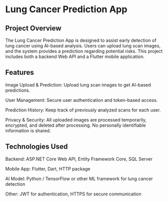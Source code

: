 # Lung Cancer Prediction App
## Project Overview

The Lung Cancer Prediction App is designed to assist early detection of lung cancer using AI-based analysis. Users can upload lung scan images, and the system provides a prediction regarding potential risks. This project includes both a backend Web API and a Flutter mobile application.

## Features

Image Upload & Prediction: Upload lung scan images to get AI-based predictions.

User Management: Secure user authentication and token-based access.

Prediction History: Keep track of previously analyzed scans for each user.

Privacy & Security: All uploaded images are processed temporarily, encrypted, and deleted after processing. No personally identifiable information is shared.

## Technologies Used

Backend: ASP.NET Core Web API, Entity Framework Core, SQL Server

Mobile App: Flutter, Dart, HTTP package

AI Model: Python / TensorFlow or other ML framework for lung cancer detection

Other: JWT for authentication, HTTPS for secure communication
